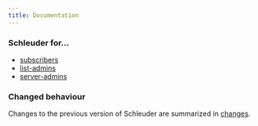 ```yaml
---
title: Documentation
---
```


### Schleuder for&hellip;

* [subscribers](subscribers.html)
* [list-admins](list-admins.html)
* [server-admins](server-admins.html)


### Changed behaviour

Changes to the previous version of Schleuder are summarized in [changes](changes.html).

